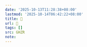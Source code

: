```yaml
---
date: '2025-10-13T11:28:38+08:00'
lastmod: '2025-10-14T06:42:22+08:00'
title: 󰞀
url: 󰞀
tags: []
src: GHZR
note:
---
```

